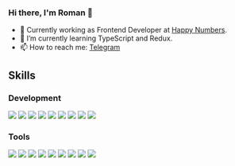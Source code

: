 ### Hi there, I'm Roman 👋

- 🔭 Currently working as Frontend Developer at [Happy Numbers](https://happynumbers.com/).
- 🌱 I’m currently learning TypeScript and Redux.
- 📫 How to reach me: [Telegram](https://t.me/frolov_rv)

## Skills
### Development
<img src='https://img.shields.io/badge/HTML5-E34F26?style=for-the-badge&logo=html5&logoColor=white'/> <img src='https://img.shields.io/badge/CSS3-1572B6?style=for-the-badge&logo=css3&logoColor=white'/> <img src='https://img.shields.io/badge/JavaScript-323330?style=for-the-badge&logo=javascript&logoColor=F7DF1E'/> <img src='https://img.shields.io/badge/TypeScript-007ACC?style=for-the-badge&logo=typescript&logoColor=white'/> <img src='https://img.shields.io/badge/React-20232A?style=for-the-badge&logo=react&logoColor=61DAFB'/> <img src='https://img.shields.io/badge/React_Router-CA4245?style=for-the-badge&logo=react-router&logoColor=white'/> <img src='https://img.shields.io/badge/Redux-593D88?style=for-the-badge&logo=redux&logoColor=white'/> <img src='https://img.shields.io/badge/Sass-CC6699?style=for-the-badge&logo=sass&logoColor=white'/> <img src='https://img.shields.io/badge/Express.js-000000?style=for-the-badge&logo=express&logoColor=white'/>

### Tools
<img src='https://img.shields.io/badge/GIT-E44C30?style=for-the-badge&logo=git&logoColor=white'/> <img src='https://img.shields.io/badge/Webpack-8DD6F9?style=for-the-badge&logo=Webpack&logoColor=white'/> <img src='https://img.shields.io/badge/eslint-3A33D1?style=for-the-badge&logo=eslint&logoColor=white'/> <img src='https://img.shields.io/badge/prettier-1A2C34?style=for-the-badge&logo=prettier&logoColor=F7BA3E'/> <img src='https://img.shields.io/badge/npm-CB3837?style=for-the-badge&logo=npm&logoColor=white'/> <img src='https://img.shields.io/badge/Babel-F9DC3E?style=for-the-badge&logo=babel&logoColor=white'/> <img src='https://img.shields.io/badge/Nginx-009639?style=for-the-badge&logo=nginx&logoColor=white'/> <img src='https://img.shields.io/badge/Postman-FF6C37?style=for-the-badge&logo=Postman&logoColor=white'/> <img src='https://img.shields.io/badge/MongoDB-4EA94B?style=for-the-badge&logo=mongodb&logoColor=whitee'/>




